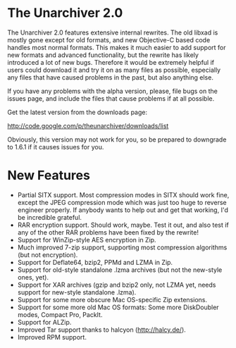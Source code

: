 # The Unarchiver 2.0 #

The Unarchiver 2.0 features extensive internal rewrites. The old libxad is mostly gone except for old formats, and new Objective-C based code handles most normal formats. This makes it much easier to add support for new formats and advanced functionality, but the rewrite has likely introduced a lot of new bugs. Therefore it would be extremely helpful if users could download it and try it on as many files as possible, especially any files that have caused problems in the past, but also anything else.

If you have any problems with the alpha version, please, file bugs on the issues page, and include the files that cause problems if at all possible.

Get the latest version from the downloads page:

http://code.google.com/p/theunarchiver/downloads/list

Obviously, this version may not work for you, so be prepared to downgrade to 1.6.1 if it causes issues for you.

# New Features #

  * Partial SITX support. Most compression modes in SITX should work fine, except the JPEG compression mode which was just too huge to reverse engineer properly. If anybody wants to help out and get that working, I'd be incredible grateful.
  * RAR encryption support. Should work, maybe. Test it out, and also test if any of the other RAR problems have been fixed by the rewrite!
  * Support for WinZip-style AES encryption in Zip.
  * Much improved 7-zip support, supporting most compression algorithms (but not encryption).
  * Support for Deflate64, bzip2, PPMd and LZMA in Zip.
  * Support for old-style standalone .lzma archives (but not the new-style ones, yet).
  * Support for XAR archives (gzip and bzip2 only, not LZMA yet, needs support for new-style standalone .lzma).
  * Support for some more obscure Mac OS-specific Zip extensions.
  * Support for some more old Mac OS formats: Some more DiskDoubler modes, Compact Pro, PackIt.
  * Support for ALZip.
  * Improved Tar support thanks to halcyon (http://halcy.de/).
  * Improved RPM support.